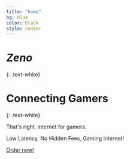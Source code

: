 ```yaml
---
title: "home"
bg: blue
color: black
style: center
---
```


# *Zeno*
{: .text-white}

<span class="fa-stack subtlecircle" style="font-size:100px; background:rgba(0,0,255)">
  <i class="fa fa-circle fa-stack-2x text-white"></i>
  <i class="fa fa-share-alt-square fa-stack-1x text-blue"></i>
</span>

# Connecting Gamers
{: .text-white}


That's right, internet for gamers.

Low Latency, No Hidden Fees, Gaming internet!

<span id="forkongithub">
  <a href="https://shop.zeno.io/cart.php" class="bg-blue">
    Order now!
  </a>
</span>
